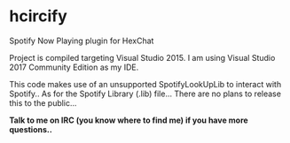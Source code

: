# hcircify
Spotify Now Playing plugin for HexChat

Project is compiled targeting Visual Studio 2015.
I am using Visual Studio 2017 Community Edition as my IDE.

This code makes use of an unsupported SpotifyLookUpLib to interact with Spotify..
As for the Spotify Library (.lib) file... There are no plans to release this to the public...

**Talk to me on IRC (you know where to find me) if you have more questions..**
